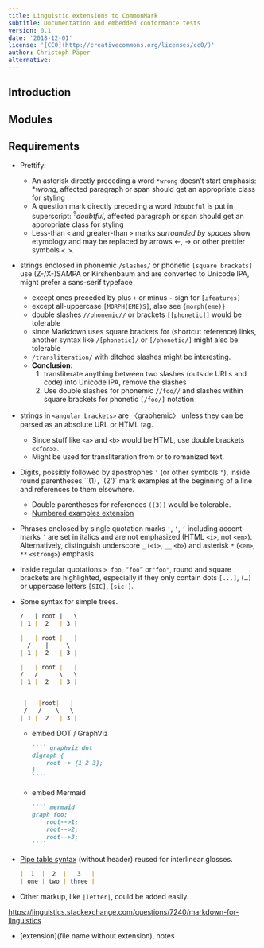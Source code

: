 ```yaml
---
title: Linguistic extensions to CommonMark
subtitle: Documentation and embedded conformance tests
version: 0.1
date: '2018-12-01'
license: '[CC0](http://creativecommons.org/licenses/cc0/)'
author: Christoph Päper
alternative: 
---
```


Introduction
------------

Modules
-------

Requirements
------------

* Prettify:

   * An asterisk directly preceding a word `*wrong` doesn’t start emphasis: *_wrong_, affected paragraph or span should get an appropriate class for styling
   * A question mark directly preceding a word `?doubtful` is put in superscript: <sup>?</sup>_doubtful_, affected paragraph or span should get an appropriate class for styling
   * Less-than `<` and greater-than `>` marks *surrounded by spaces* show etymology and may be replaced by arrows &larr;, &rarr; or other prettier symbols `≺ ≻`.

* strings enclosed in phonemic `/slashes/` or phonetic `[square brackets]` use (Z-/X-)SAMPA or Kirshenbaum and are converted to Unicode IPA, might prefer a sans-serif typeface
   * except ones preceded by plus `+` or minus `-` sign for `[±features]`
   * except all-uppercase `[MORPH(EME)S]`, also see `{morph(eme)}`
   * double slashes `//phonemic//` or brackets `[[phonetic]]` would be tolerable
   * since Markdown uses square brackets for (shortcut reference) links, another syntax like `/[phonetic]/` or `[/phonetic/]` might also be tolerable
   * `/transliteration/` with ditched slashes might be interesting.
   * **Conclusion:**
     1. transliterate anything between two slashes (outside URLs and code) into Unicode IPA, remove the slashes
     2. Use double slashes for phonemic `//foo//` and slashes within square brackets for phonetic `[/foo/]` notation

* strings in `<angular brackets>` are 〈graphemic〉 unless they can be parsed as an absolute URL or HTML tag. 

   * Since stuff like `<a>` and `<b>` would be HTML, use double brackets `<<foo>>`.
   * Might be used for transliteration from or to romanized text.

* Digits, possibly followed by apostrophes `'` (or other symbols `"`), inside round parentheses ``(1)`, `(2')` mark examples at the beginning of a line and references to them elsewhere. 

   * Double parentheses for references `((3))` would be tolerable.
   * [Numbered examples extension](example)

* Phrases enclosed by single quotation marks `'`, `‘`, `’` including accent marks `´` are set in italics and are not emphasized (HTML `<i>`, not `<em>`). Alternatively, distinguish underscore `_` (`<i>`, `__` `<b>`) and asterisk `*` (`<em>`, `**` `<strong>`) emphasis.

* Inside regular quotations `> foo`, `“foo”` or`"foo"`, round and square brackets are highlighted, especially if they only contain dots `[...]`, `(…)` or uppercase letters `[SIC]`, `[sic!]`.

* Some syntax for simple trees.

   ```` markdown
   /   | root |   \
   | 1 |  2   | 3 |
   
   |   | root |   |
     /    |     \  
   | 1 |  2   | 3 |
   
   |   | root |   |
   /   /      \   \
   | 1 |  2   | 3 |
   
   
    |   |root|   |
    /   /    \   \
   | 1 |  2   | 3 |
   ````

   * embed DOT / GraphViz

     ~~~~ markdown
     ```` graphviz dot
     digraph {
         root -> {1 2 3};
     }
     ````
     ~~~~

   * embed Mermaid

     ~~~~ markdown
     ```` mermaid
     graph foo;
         root-->1;
         root-->2;
         root-->3;
     ````
     ~~~~

* [Pipe table syntax](basic-pipe-table) (without header) reused for interlinear glosses.

   ```` markdown
   |  1  |  2  |   3   |
   | one | two | three |
   ````

* Other markup, like `|letter|`, could be added easily.

https://linguistics.stackexchange.com/questions/7240/markdown-for-linguistics

- [extension](file name without extension), notes

